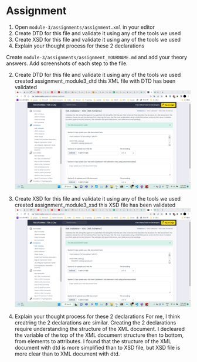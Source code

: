 # Assignment

1. Open `module-3/assignments/assignment.xml` in your editor
2. Create DTD for this file and validate it using any of the tools we used
3. Create XSD for this file and validate it using any of the tools we used
4. Explain your thought process for these 2 declarations

Create `module-3/assignments/assignment_YOURNAME.md` and add your theory answers. Add screenshots of each step to the file.


2. Create DTD for this file and validate it using any of the tools we used
created assignment_module3_dtd
this XML file with DTD has been validated
![image info](Screenshot1.png)

3. Create XSD for this file and validate it using any of the tools we used
created assignment_module3_xsd
this XSD file has been validated
![image info](Screenshot1.png)

4. Explain your thought process for these 2 declarations
For me, I think creatring the 2 declarations are similar. Creating the 2 declarations require understanding the structure of the XML document. I decleared the variable of the top of the XML document structure then to bottom, from elements to attributes. I found that the structure of the XML document with dtd is more simplified than to XSD file, but XSD file is more clear than to XML document with dtd.